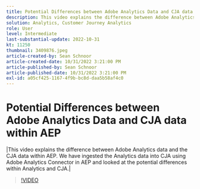 ```yaml
---
title: Potential Differences between Adobe Analytics Data and CJA data within AEP
description: This video explains the difference between Adobe Analytics data and the CJA data within AEP. We have ingested the Analytics data into CJA using Adobe Analytics Connector in AEP and looked at the potential differences within Analytics and CJA.
solution: Analytics, Customer Journey Analytics
role: User
level: Intermediate
last-substantial-update: 2022-10-31
kt: 11250
thumbnail: 3409876.jpeg
article-created-by: Sean Schnoor
article-created-date: 10/31/2022 3:21:00 PM
article-published-by: Sean Schnoor
article-published-date: 10/31/2022 3:21:00 PM
exl-id: a05cf425-1167-4f9b-bc8d-daa5b58af4c0
---
```

# Potential Differences between Adobe Analytics Data and CJA data within AEP

|This video explains the difference between Adobe Analytics data and the CJA data within AEP. We have ingested the Analytics data into CJA using Adobe Analytics Connector in AEP and looked at the potential differences within Analytics and CJA.|

>[!VIDEO](https://video.tv.adobe.com/v/3409876/?quality=12&learn=on)
